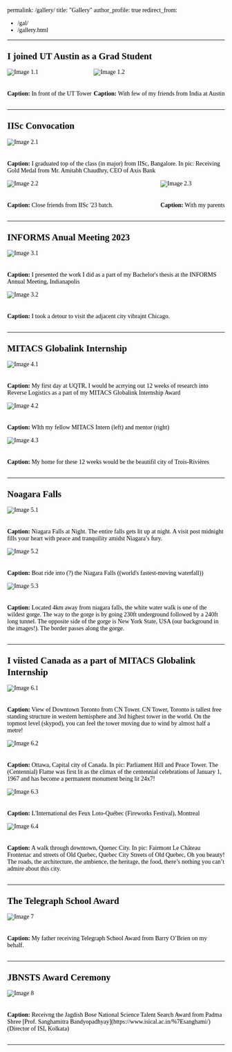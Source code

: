 permalink: /gallery/
title: "Gallery"
author_profile: true
redirect_from: 
  - /gal/
  - /gallery.html
---

<style>
    body {
        font-family: "Times New Roman", Times, serif;
        font-size: 14px;
        color: #000;
    }
    a {
        color: #014552; /* Dark blue color for links */
    }
    h1, h2, h3, h4, h5, h6 {
        margin-top: 24px;
        margin-bottom: 16px;
        font-weight: 600;
        line-height: 1.25;
    }
    .image-group {
        display: flex;
        justify-content: space-between;
        flex-wrap: wrap;
    }
    .image-group img {
        margin-right: 20px;
        margin-bottom: 20px;
    }
</style>

## I joined UT Austin as a Grad Student
<div class="image-group">
    <div>
        <img src="/images/UT2.jpg" alt="Image 1.1">
        <p><strong>Caption:</strong> In front of the UT Tower</p>
    </div>
    <div>
        <img src="/images/UT.jpg" alt="Image 1.2">
        <p><strong>Caption:</strong> With few of my friends from India at Austin</p>
    </div>
</div>

---

## IISc Convocation
<div class="image-group">
    <div>
        <img src="/images/Grad.png" alt="Image 2.1">
        <p><strong>Caption:</strong> I graduated top of the class (in major) from IISc, Bangalore. In pic: Receiving Gold Medal from Mr. Amitabh Chaudhry, CEO of Axis Bank</p>
    </div>
    <div>
        <img src="/images/IISc.jpg" alt="Image 2.2">
        <p><strong>Caption:</strong> Close friends from IISc '23 batch.</p>
    </div>
    <div>
        <img src="/images/IIScGrad.jpg" alt="Image 2.3">
        <p><strong>Caption:</strong> With my parents</p>
    </div>
</div>

---

## INFORMS Anual Meeting 2023
<div class="image-group">
    <div>
        <img src="/images/INFORMS.jpeg" alt="Image 3.1">
        <p><strong>Caption:</strong> I presented the work I did as a part of my Bachelor's thesis at the INFORMS Annual Meeting, Indianapolis</p>
    </div>
    <div>
        <img src="/images/Chicago.jpg" alt="Image 3.2">
        <p><strong>Caption:</strong> I took a detour to visit the adjacent city vibrajnt Chicago.</p>
    </div>
</div>

---

## MITACS Globalink Internship
<div class="image-group">
    <div>
        <img src="/images/MITACS.png" alt="Image 4.1">
        <p><strong>Caption:</strong> My first day at UQTR, I would be acrrying out 12 weeks of research into Reverse Logistics as a part of my MITACS Globalink Internship  Award</p>
    </div>
    <div>
        <img src="/images/MITACS_Mentor.jpg" alt="Image 4.2">
        <p><strong>Caption:</strong> WIth my fellow MITACS Intern (left) and mentor (right)</p>
    </div>
    <div>
        <img src="/images/MITACS4.jpg" alt="Image 4.3">
        <p><strong>Caption:</strong> My home for these 12 weeks would be the beautifil city of Trois-Rivières</p>
    </div>
</div>

---

## Noagara Falls
<div class="image-group">
    <div>
        <img src="/images/Niagara.jpg" alt="Image 5.1">
        <p><strong>Caption:</strong> Niagara Falls at Night. The entire falls gets lit up at night. A visit post midnight fills your heart with peace and tranquility amidst Niagara’s fury.</p>
    </div>
    <div>
        <img src="/images/Niagara2.jpg" alt="Image 5.2">
        <p><strong>Caption:</strong> Boat ride into (?) the Niagara Falls ((world's fastest-moving waterfall))</p>
    </div>
    <div>
        <img src="/images/Niagara3.jpg" alt="Image 5.3">
        <p><strong>Caption:</strong> Located 4km away from niagara falls, the white water walk is one of the wildest gorge. The way to the gorge is by going 230ft underground followed by a 240ft long tunnel. The opposite side of the gorge is New York State, USA (our background in the images!). The border passes along the gorge.</p>
    </div>
</div>

---

## I viisted Canada as a part of MITACS Globalink Internship
<div class="image-group">
    <div>
        <img src="/images/Toronto.jpg" alt="Image 6.1">
        <p><strong>Caption:</strong> View of Downtown Toronto from CN Tower. CN Tower, Toronto is tallest free standing structure in western hemisphere and 3rd highest tower in the world. On the topmost level (skypod), you can feel the tower moving due to wind by almost half a metre!</p>
    </div>
    <div>
        <img src="/images/Ottawa.jpg" alt="Image 6.2">
        <p><strong>Caption:</strong> Ottawa, Capital city of Canada. In pic: Parliament Hill and Peace Tower. The (Centennial) Flame was first lit as the climax of the centennial celebrations of January 1, 1967 and has become a permanent monument being lit 24x7!</p>
    </div>
    <div>
        <img src="/images/Montreal.jpg" alt="Image 6.3">
        <p><strong>Caption:</strong> L'International des Feux Loto-Québec (Fireworks Festival), Montreal</p>
    </div>
    <div>
        <img src="/images/Quebec.jpg" alt="Image 6.4">
        <p><strong>Caption:</strong> A walk through downtown, Quenec City. In pic: Fairmont Le Château Frontenac and streets of Old Quebec, Quebec City Streets of Old Quebec, Oh you beauty! The roads, the architecture, the ambience, the heritage, the food, there’s nothing you can’t admire about this city.</p>
    </div>
</div>

---

## The Telegraph School Award
<div class="image-group">
    <div>
        <img src="/images/TELEGRAPH.jpeg" alt="Image 7">
        <p><strong>Caption:</strong> My father receiving Telegraph School Award from Barry O’Brien on my behalf.</p>
    </div>
</div>

---

## JBNSTS Award Ceremony
<div class="image-group">
    <div>
        <img src="/images/JBNSTS.jpeg" alt="Image 8">
        <p><strong>Caption:</strong> Receivng the Jagdish Bose National Science Talent Search Award from Padma Shree [Prof. Sanghamitra Bandyopadhyay](https://www.isical.ac.in/%7Esanghami/) (Director of ISI, Kolkata)</p>
    </div>
</div>

---
